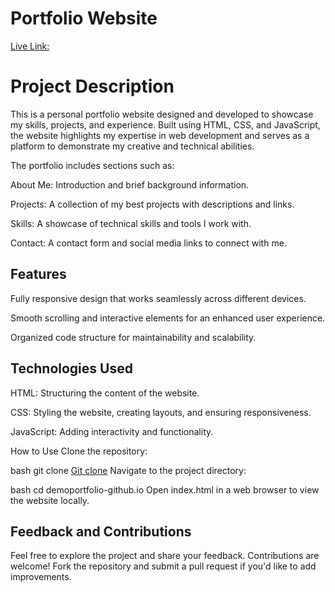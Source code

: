 # Portfolio Website
<a href = " sneha-shaw-c1351d.netlify.app">Live Link:</a>

# Project Description
This is a personal portfolio website designed and developed to showcase my skills, projects, and experience. Built using HTML, CSS, and JavaScript, the website highlights my expertise in web development and serves as a platform to demonstrate my creative and technical abilities.

The portfolio includes sections such as:

About Me: Introduction and brief background information.

Projects: A collection of my best projects with descriptions and links.

Skills: A showcase of technical skills and tools I work with.

Contact: A contact form and social media links to connect with me.

## Features
Fully responsive design that works seamlessly across different devices.

Smooth scrolling and interactive elements for an enhanced user experience.

Organized code structure for maintainability and scalability.

## Technologies Used
HTML: Structuring the content of the website.

CSS: Styling the website, creating layouts, and ensuring responsiveness.

JavaScript: Adding interactivity and functionality.

How to Use
Clone the repository:

bash
git clone <a href ="https://github.com/Snehakumarishaw/demoportfolio-github.io.git">Git clone</a>
Navigate to the project directory:

bash
cd demoportfolio-github.io
Open index.html in a web browser to view the website locally.

## Feedback and Contributions
Feel free to explore the project and share your feedback. Contributions are welcome! Fork the repository and submit a pull request if you'd like to add improvements.
